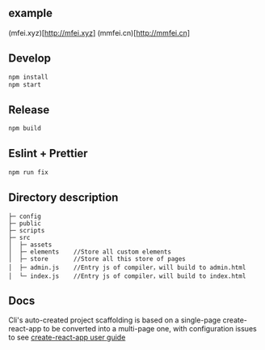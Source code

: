 ## example

(mfei.xyz)[http://mfei.xyz]
(mmfei.cn)[http://mmfei.cn]

## Develop

```bash
npm install
npm start
```

## Release

```bash
npm build
```

## Eslint + Prettier

```bash
npm run fix
```

## Directory description

```
├─ config
├─ public
├─ scripts
├─ src
│  ├─ assets
│  ├─ elements    //Store all custom elements
│  ├─ store       //Store all this store of pages
│  ├─ admin.js    //Entry js of compiler，will build to admin.html
│  └─ index.js    //Entry js of compiler，will build to index.html
```

## Docs

Cli's auto-created project scaffolding is based on a single-page create-react-app to be converted into a multi-page one, with configuration issues to see [create-react-app user guide](https://github.com/facebook/create-react-app/blob/master/packages/react-scripts/template/README.md)
